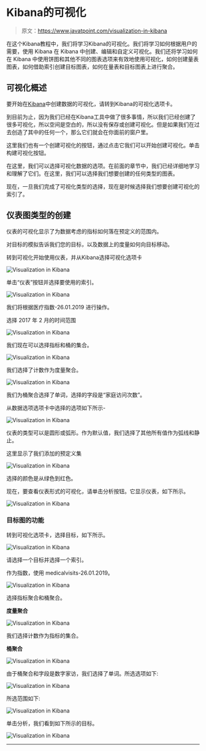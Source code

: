 # Kibana的可视化

> 原文：<https://www.javatpoint.com/visualization-in-kibana>

在这个Kibana教程中，我们将学习Kibana的可视化。我们将学习如何根据用户的需要，使用 Kibana 在 Kibana 中创建、编辑和自定义可视化。我们还将学习如何在 Kibana 中使用饼图和其他不同的图表选项来有效地使用可视化，如何创建量表图表，如何借助索引创建目标图表，如何在量表和目标图表上进行聚合。

## 可视化概述

要开始在[Kibana](https://www.javatpoint.com/kibana)中创建数据的可视化，请转到Kibana的可视化选项卡。

到目前为止，因为我们已经在Kibana工具中做了很多事情，所以我们已经创建了很多可视化，所以空间是空白的，所以没有保存或创建可视化。但是如果我们在过去创造了其中的任何一个，那么它们就会在你面前的窗户里。

这里我们也有一个创建可视化的按钮，通过点击它我们可以开始创建可视化。单击构建可视化按钮。

在这里，我们可以选择可视化数据的选项。在前面的章节中，我们已经详细地学习和理解了它们。在这里，我们可以选择我们想要创建的任何类型的图表。

现在，一旦我们完成了可视化类型的选择，现在是时候选择我们想要创建可视化的索引了。

## 仪表图类型的创建

仪表的可视化显示了为数据考虑的指标如何落在预定义的范围内。

对目标的模拟告诉我们您的目标，以及数据上的度量如何向目标移动。

转到可视化开始使用仪表，并从Kibana选择可视化选项卡

![Visualization in Kibana](img/59f3019ff5dc94fdc1d6a4e3baa9ec6b.png)

单击“仪表”按钮并选择要使用的索引。

![Visualization in Kibana](img/f391fef0f5511c5ea41f261e4a8047b5.png)

我们将根据医疗指数-26.01.2019 进行操作。

选择 2017 年 2 月的时间范围

![Visualization in Kibana](img/6b119b3dfc78177adcafdf4c1f6d53e5.png)

我们现在可以选择指标和桶的集合。

![Visualization in Kibana](img/6054a20006f9c321112081cd6ba58679.png)

我们选择了计数作为度量聚合。

![Visualization in Kibana](img/a8c66fa44179f0baae29d84364599054.png)

我们为桶聚合选择了单词，选择的字段是“家庭访问次数”。

从数据选项选项卡中选择的选项如下所示-

![Visualization in Kibana](img/3094016390b730cdbc7173128b172a25.png)

仪表的类型可以是圆形或弧形。作为默认值，我们选择了其他所有值作为弧线和静止。

这里显示了我们添加的预定义集

![Visualization in Kibana](img/dd4e125d8b2e0cf57bcd398da4d1f5d0.png)

选择的颜色是从绿色到红色。

现在，要查看仪表形式的可视化，请单击分析按钮。它显示仪表，如下所示。

![Visualization in Kibana](img/3f243143bdc5c41972e9c1498e671823.png)

### 目标图的功能

转到可视化选项卡，选择目标，如下所示。

![Visualization in Kibana](img/224093cd829c10fac6b3890ffa8fc722.png)

请选择一个目标并选择一个索引。

作为指数，使用 medicalvisits-26.01.2019。

![Visualization in Kibana](img/502faad77ef08db30bb4ebe80838de8d.png)

选择指标聚合和桶聚合。

**度量聚合**

![Visualization in Kibana](img/4d25debc941ead684ad9b9c40ad44915.png)

我们选择计数作为指标的集合。

**桶聚合**

![Visualization in Kibana](img/f085b9dabf8334e678f9c4e9982490fa.png)

由于桶聚合和字段是数字家访，我们选择了单词。所选选项如下:

![Visualization in Kibana](img/68b1bc9bf10e672ea8eb8454ca98bd05.png)

所选范围如下:

![Visualization in Kibana](img/b22a861a5322ed40a90688e86f92d11c.png)

单击分析，我们看到如下所示的目标。

![Visualization in Kibana](img/9dcfa72ae077724b45ba49b85a4de5a4.png)

* * *